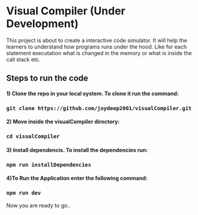 # Visual Compiler (Under Development)

This project is about to create a interactive code simulator. It will help the learners to understand how programs runs under the hood. Like for each statement executation what is changed in the memory or what is inside the call stack etc.

## Steps to run the code


#### 1) Clone the repo in your local system. To clone it run the command:
### `git clone https://github.com/joydeep2001/visualCompiler.git`

#### 2) Move inside the visualCompiler directory: 
### `cd visualCompiler` 

#### 3) Install dependencis. To install the dependencies run: 
### `npm run installDependencies` 
#### 4)To Run the Application enter the following command:
### `npm run dev`


Now you are ready to go..


